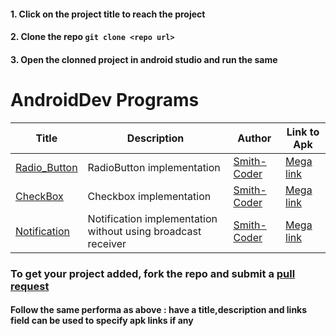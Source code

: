 #### 1. Click on the project title to reach the project
#### 2. Clone the repo ```git clone <repo url>```
#### 3. Open the clonned project in android studio and run the same

AndroidDev Programs
======

Title | Description | Author | Link to Apk
------        |      ------     |      ------    |      ------
[Radio_Button](https://github.com/Smith-Coder/Android_Radio_Button.git)  |   RadioButton implementation   |   [Smith-Coder](https://github.com/Smith-Coder)   |   [Mega link](https://mega.nz/file/jEhXgIjS#T2wmIbU8XIsUc2kjYmn08M5x5RBoDy14TtOHjmEpBAE)
[CheckBox](https://github.com/Smith-Coder/Android_checkBox.git)  |   Checkbox implementation      |   [Smith-Coder](https://github.com/Smith-Coder)           | [Mega link](https://mega.nz/file/6BBmUbDB#9WV2JFTR-nxL24qkcO4KHENHc01Krlq9ca_hVeZqx0k)
[Notification](https://github.com/Smith-Coder/Android_Notification)  |   Notification implementation without using broadcast receiver      |   [Smith-Coder](https://github.com/Smith-Coder)    |[Mega link](https://mega.nz/file/OAJknRTR#0STNyiRf3aZ7AKGKN7qLG-pUDGZrnCADf1j5uP-8CEU)
### To get your project added, fork the repo and submit a [pull request](https://github.com/Punithify/sample/pulls)
#### Follow the same performa as above : have a title,description and links field can be used to specify apk links if any 
